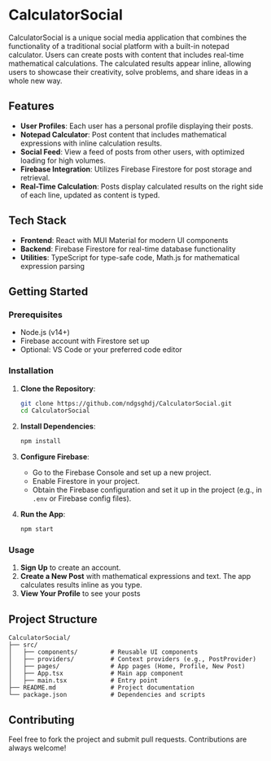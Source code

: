 # CalculatorSocial

CalculatorSocial is a unique social media application that combines the functionality of a traditional social platform with a built-in notepad calculator. Users can create posts with content that includes real-time mathematical calculations. The calculated results appear inline, allowing users to showcase their creativity, solve problems, and share ideas in a whole new way.

## Features

- **User Profiles**: Each user has a personal profile displaying their posts.
- **Notepad Calculator**: Post content that includes mathematical expressions with inline calculation results.
- **Social Feed**: View a feed of posts from other users, with optimized loading for high volumes.
- **Firebase Integration**: Utilizes Firebase Firestore for post storage and retrieval.
- **Real-Time Calculation**: Posts display calculated results on the right side of each line, updated as content is typed.

## Tech Stack

- **Frontend**: React with MUI Material for modern UI components
- **Backend**: Firebase Firestore for real-time database functionality
- **Utilities**: TypeScript for type-safe code, Math.js for mathematical expression parsing

## Getting Started

### Prerequisites

- Node.js (v14+)
- Firebase account with Firestore set up
- Optional: VS Code or your preferred code editor

### Installation

1. **Clone the Repository**:
   ```bash
   git clone https://github.com/ndgsghdj/CalculatorSocial.git
   cd CalculatorSocial
   ```

2. **Install Dependencies**:
   ```bash
   npm install
   ```

3. **Configure Firebase**:
   - Go to the Firebase Console and set up a new project.
   - Enable Firestore in your project.
   - Obtain the Firebase configuration and set it up in the project (e.g., in `.env` or Firebase config files).

4. **Run the App**:
   ```bash
   npm start
   ```

### Usage

1. **Sign Up** to create an account.
2. **Create a New Post** with mathematical expressions and text. The app calculates results inline as you type.
3. **View Your Profile** to see your posts

## Project Structure

```plaintext
CalculatorSocial/
├── src/
│   ├── components/         # Reusable UI components
│   ├── providers/          # Context providers (e.g., PostProvider)
│   ├── pages/              # App pages (Home, Profile, New Post)
│   ├── App.tsx             # Main app component
│   ├── main.tsx            # Entry point
├── README.md               # Project documentation
└── package.json            # Dependencies and scripts
```

## Contributing

Feel free to fork the project and submit pull requests. Contributions are always welcome!
